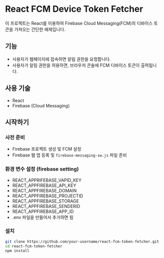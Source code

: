 # React FCM Device Token Fetcher

이 프로젝트는 React를 이용하여 Firebase Cloud Messaging(FCM)의 디바이스 토큰을 가져오는 간단한 예제입니다.

## 기능

- 사용자가 웹페이지에 접속하면 알림 권한을 요청합니다.
- 사용자가 알림 권한을 허용하면, 브라우저 콘솔에 FCM 디바이스 토큰이 출력됩니다.

## 사용 기술

- React
- Firebase (Cloud Messaging)

## 시작하기

### 사전 준비

- Firebase 프로젝트 생성 및 FCM 설정
- Firebase 웹 앱 등록 및 `firebase-messaging-sw.js` 파일 준비

### 환경 변수 설정 (firebase setting)
- REACT_APPRIFEBASE_VAPID_KEY
- REACT_APPFIREBASE_API_KEY
- REACT_APPFIREBASE_DOMAIN
- REACT_APPFIREBASE_PROJECTID
- REACT_APPFIREBASE_STORAGE
- REACT_APPFIREBASE_SENDERID
- REACT_APPFIREBASE_APP_ID
- .env 파일을 만들어서 추가하면 됨

### 설치

```bash
git clone https://github.com/your-username/react-fcm-token-fetcher.git
cd react-fcm-token-fetcher
npm install
